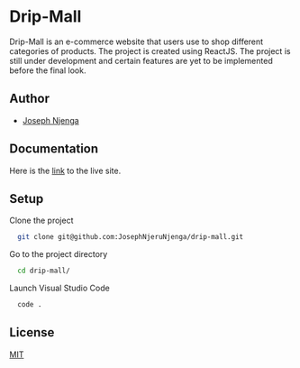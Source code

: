 
# Drip-Mall

Drip-Mall is an e-commerce website that users use to shop different categories of products. The project is created using ReactJS. The project is still under development and certain features are yet to be implemented before the final look.


## Author

- [Joseph Njenga](https://github.com/JosephNjeruNjenga)


## Documentation

Here is the [link](https://fantastic-fenglisu-03a817.netlify.app) to the live site.


## Setup

Clone the project

```bash
  git clone git@github.com:JosephNjeruNjenga/drip-mall.git
```

Go to the project directory

```bash
  cd drip-mall/
```

Launch Visual Studio Code

```bash
  code .
```


## License

[MIT](https://choosealicense.com/licenses/mit/)